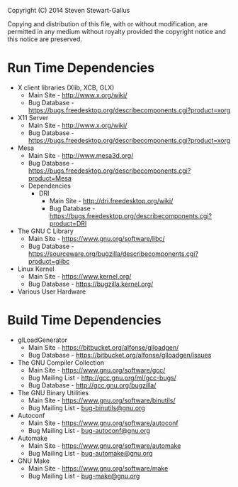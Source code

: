 Copyright (C) 2014 Steven Stewart-Gallus

Copying and distribution of this file, with or without modification,
are permitted in any medium without royalty provided the copyright
notice and this notice are preserved.

Run Time Dependencies
=====================

* X client libraries (Xlib, XCB, GLX)
  - Main Site - http://www.x.org/wiki/
  - Bug Database - https://bugs.freedesktop.org/describecomponents.cgi?product=xorg
* X11 Server
  - Main Site - http://www.x.org/wiki/
  - Bug Database - https://bugs.freedesktop.org/describecomponents.cgi?product=xorg
* Mesa
  - Main Site - http://www.mesa3d.org/
  - Bug Database - https://bugs.freedesktop.org/describecomponents.cgi?product=Mesa
  - Dependencies
    * DRI
      - Main Site - http://dri.freedesktop.org/wiki/
      - Bug Database - https://bugs.freedesktop.org/describecomponents.cgi?product=DRI
* The GNU C Library
  - Main Site - https://www.gnu.org/software/libc/
  - Bug Database - https://sourceware.org/bugzilla/describecomponents.cgi?product=glibc
* Linux Kernel
  - Main Site - https://www.kernel.org/
  - Bug Database - https://bugzilla.kernel.org/
* Various User Hardware

Build Time Dependencies
=======================

* glLoadGenerator
  - Main Site - https://bitbucket.org/alfonse/glloadgen/
  - Bug Database - https://bitbucket.org/alfonse/glloadgen/issues
* The GNU Compiler Collection
  - Main Site - https://www.gnu.org/software/gcc/
  - Bug Mailing List - http://gcc.gnu.org/ml/gcc-bugs/
  - Bug Database - http://gcc.gnu.org/bugzilla/
* The GNU Binary Utilities
  - Main Site - https://www.gnu.org/software/binutils/
  - Bug Mailing List - <bug-binutils@gnu.org>
* Autoconf
  - Main Site - https://www.gnu.org/software/autoconf
  - Bug Mailing List - <bug-autoconf@gnu.org>
* Automake
  - Main Site - https://www.gnu.org/software/automake
  - Bug Mailing List - <bug-automake@gnu.org>
* GNU Make
  - Main Site - https://www.gnu.org/software/make
  - Bug Mailing List - <bug-make@gnu.org>
  
